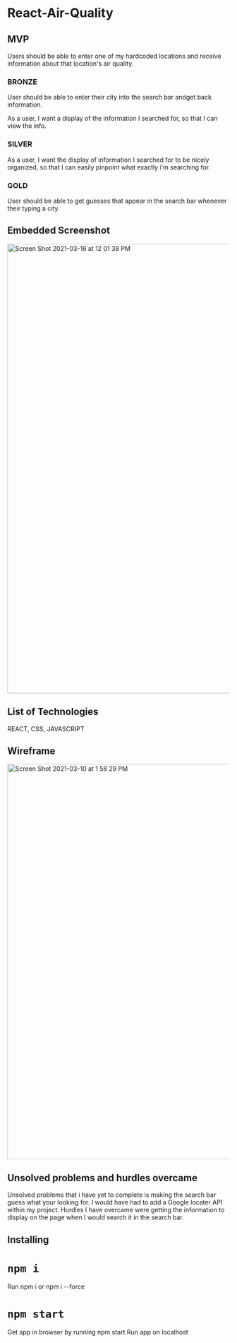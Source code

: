 # React-Air-Quality

## MVP
Users should be able to enter one of my hardcoded locations and receive information about that location's air quality.

### BRONZE
 User should be able to enter their city into the search bar andget back information.

 As a user, I want a display of the information I searched for, so that I can view the info.


### SILVER


As a user, I want the display of information I searched for to be nicely organized, so that I can easily pinpoint what exactly i'm searching for.


### GOLD

 User should be able to get guesses that appear in the search bar whenever their typing a city.


## Embedded Screenshot
<img width="1018" alt="Screen Shot 2021-03-16 at 12 01 38 PM" src="https://media.git.generalassemb.ly/user/33892/files/6d58b300-864f-11eb-8069-b07f31f3b466">

## List of Technologies

REACT, CSS, JAVASCRIPT


## Wireframe
<img width="895" alt="Screen Shot 2021-03-10 at 1 58 29 PM" src="https://media.git.generalassemb.ly/user/33892/files/c08eb980-81a8-11eb-9e19-ee7911df1f7b">

## Unsolved problems and hurdles overcame

Unsolved problems that i have yet to complete is making the search bar guess what your looking for. I would have had to add a Google locater API within my project. Hurdles I have overcame were getting the information to display on the page when I would search it in the search bar.

## Installing

# `npm i`

 Run npm i or npm i --force

# `npm start`

 Get app in browser by running npm start
 Run app on localhost

